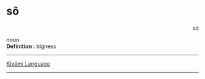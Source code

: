 
# sô

<div align="right"><i>sɔ̃</i></div>

*noun*  
**Definition :** bigness  

---

[Kivümi Language](../README.md)

---

